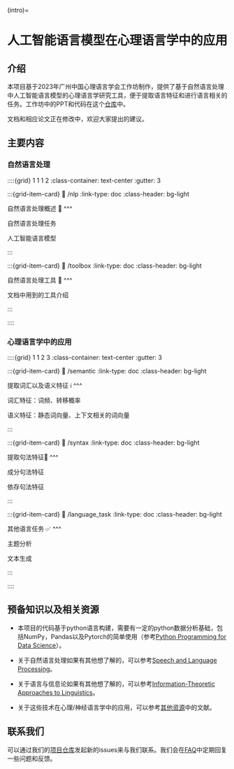 (intro)=

# 人工智能语言模型在心理语言学中的应用

## 介绍
本项目基于2023年广州中国心理语言学会工作坊制作，提供了基于自然语言处理中人工智能语言模型的心理语言学研究工具，便于提取语言特征和进行语言相关的任务。工作坊中的PPT和代码在这个[仓库](https://github.com/DingNLab/workshop)中。

文档和相应论文正在修改中，欢迎大家提出的建议。

## 主要内容

### 自然语言处理



::::{grid} 1 1 1 2
:class-container: text-center
:gutter: 3

:::{grid-item-card}
:link: /nlp
:link-type: doc
:class-header: bg-light

自然语言处理概述 🤖
^^^

自然语言处理任务

人工智能语言模型

:::

:::{grid-item-card}
:link: /toolbox
:link-type: doc
:class-header: bg-light

自然语言处理工具 🧰
^^^

文档中用到的工具介绍

:::

::::

### 心理语言学中的应用



::::{grid} 1 1 2 3
:class-container: text-center
:gutter: 3

:::{grid-item-card}
:link: /semantic
:link-type: doc
:class-header: bg-light

提取词汇以及语义特征 ℹ
^^^

词汇特征：词频、转移概率

语义特征：静态词向量、上下文相关的词向量

:::

:::{grid-item-card}
:link: /syntax
:link-type: doc
:class-header: bg-light

提取句法特征🌲
^^^

成分句法特征

依存句法特征

:::

:::{grid-item-card}
:link: /language_task
:link-type: doc
:class-header: bg-light

其他语言任务 ✅︎
^^^

主题分析

文本生成

:::

::::


## 预备知识以及相关资源

* 本项目的代码基于python语言构建，需要有一定的python数据分析基础，包括NumPy，Pandas以及Pytorch的简单使用（参考[Python Programming for Data Science](https://www.tomasbeuzen.com/python-programming-for-data-science/README.html)）。

* 关于自然语言处理如果有其他想了解的，可以参考[Speech and Language Processing](https://web.stanford.edu/~jurafsky/slp3/)。

* 关于语言与信息论如果有其他想了解的，可以参考[Information-Theoretic Approaches to Linguistics](https://sites.socsci.uci.edu/~rfutrell/teaching/itl-davis/)。

* 关于这些技术在心理/神经语言学中的应用，可以参考[其他资源](/resource)中的文献。

## 联系我们

可以通过我们的[项目仓库](https://github.com/DingNLab/workshop/issues)发起新的issues来与我们联系。我们会在[FAQ](https://ai-for-psycholinguistics.readthedocs.io/zh-cn/latest/question.html)中定期回复一些问题和反馈。
